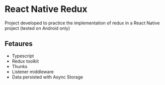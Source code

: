 # React Native Redux

Project developed to practice the implementation of redux in a React Native project (tested on Android only)

## Fetaures

- Typescript
- Redux toolkit
- Thunks
- Listener middleware
- Data persisted with Async Storage 
